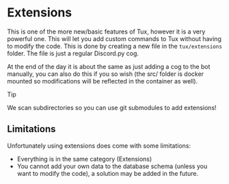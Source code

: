 # Extensions
This is one of the more new/basic features of Tux, however it is a very powerful one. This will let you add custom commands to Tux without having to modify the code. This is done by creating a new file in the `tux/extensions` folder. The file is just a regular Discord.py cog.

At the end of the day it is about the same as just adding a cog to the bot manually, you can also do this if you so wish (the src/ folder is docker mounted so modifications will be reflected in the container as well).

> [!TIP]
> We scan subdirectories so you can use git submodules to add extensions!

## Limitations
Unfortunately using extensions does come with some limitations:
- Everything is in the same category (Extensions)
- You cannot add your own data to the database schema (unless you want to modify the code), a solution may be added in the future.
